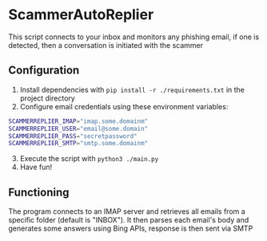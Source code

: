 # ScammerAutoReplier
This script connects to your inbox and monitors any phishing email, if one is detected, then a conversation is initiated with the scammer

## Configuration

1. Install dependencies with `pip install -r ./requirements.txt` in the project directory
2. Configure email credentials using these environment variables:

```bash
SCAMMERREPLIER_IMAP="imap.some.domainm"
SCAMMERREPLIER_USER="email@some.domain"
SCAMMERREPLIER_PASS="secretpassword"
SCAMMERREPLIER_SMTP="smtp.some.domainm"
```

3. Execute the script with `python3 ./main.py`
4. Have fun!

## Functioning

The program connects to an IMAP server and retrieves all emails from a specific folder (default is "INBOX"). It then parses each email's body and generates some answers using Bing APIs, response is then sent via SMTP
